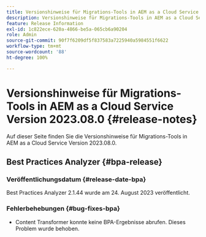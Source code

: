 ```yaml
---
title: Versionshinweise für Migrations-Tools in AEM as a Cloud Service Version 2023.08.0
description: Versionshinweise für Migrations-Tools in AEM as a Cloud Service Version 2023.08.0
feature: Release Information
exl-id: 1c822ece-620a-4866-be5a-065cb6a90204
role: Admin
source-git-commit: 90f7f6209df5f837583a7225940a5984551f6622
workflow-type: tm+mt
source-wordcount: '88'
ht-degree: 100%

---
```


# Versionshinweise für Migrations-Tools in AEM as a Cloud Service Version 2023.08.0 {#release-notes}

Auf dieser Seite finden Sie die Versionshinweise für Migrations-Tools in AEM as a Cloud Service Version 2023.08.0.

## Best Practices Analyzer {#bpa-release}

### Veröffentlichungsdatum {#release-date-bpa}

Best Practices Analyzer 2.1.44 wurde am 24. August 2023 veröffentlicht.

### Fehlerbehebungen {#bug-fixes-bpa}

* Content Transformer konnte keine BPA-Ergebnisse abrufen. Dieses Problem wurde behoben.
